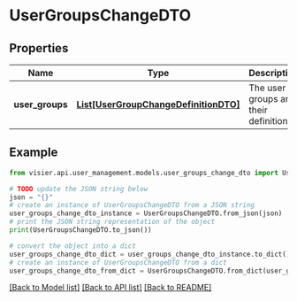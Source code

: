 # UserGroupsChangeDTO


## Properties

Name | Type | Description | Notes
------------ | ------------- | ------------- | -------------
**user_groups** | [**List[UserGroupChangeDefinitionDTO]**](UserGroupChangeDefinitionDTO.md) | The user groups and their definitions. | [optional] 

## Example

```python
from visier.api.user_management.models.user_groups_change_dto import UserGroupsChangeDTO

# TODO update the JSON string below
json = "{}"
# create an instance of UserGroupsChangeDTO from a JSON string
user_groups_change_dto_instance = UserGroupsChangeDTO.from_json(json)
# print the JSON string representation of the object
print(UserGroupsChangeDTO.to_json())

# convert the object into a dict
user_groups_change_dto_dict = user_groups_change_dto_instance.to_dict()
# create an instance of UserGroupsChangeDTO from a dict
user_groups_change_dto_from_dict = UserGroupsChangeDTO.from_dict(user_groups_change_dto_dict)
```
[[Back to Model list]](../README.md#documentation-for-models) [[Back to API list]](../README.md#documentation-for-api-endpoints) [[Back to README]](../README.md)


